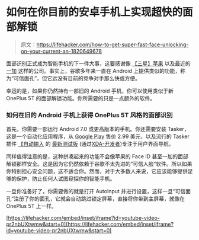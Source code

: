 # 如何在你目前的安卓手机上实现超快的面部解锁

> 原文：<https://lifehacker.com/how-to-get-super-fast-face-unlocking-on-your-current-an-1820649678>

面部识别正式成为智能手机的下一件大事，这要感谢像 [【三星】](https://gizmodo.com/its-alarmingly-easy-to-hack-the-galaxy-s8s-iris-scanner-1795466164)[苹果](https://lifehacker.com/what-you-need-to-know-about-face-id-on-the-iphone-x-1804641406) 以及最近的 [一加](https://lifehacker.com/how-the-oneplus-5t-stacks-up-to-its-smartphone-competit-1820514848) 这样的公司。事实上，谷歌多年来一直在 Android 上提供类似的功能，称为“可信面孔”，但它远没有目前的竞争对手那么快或方便。



幸运的是，如果你仍然持有一部旧的 Android 手机，你可以使用类似于新 OnePlus 5T 的面部解锁功能。你所需要的只是一点额外的软件。

### 如何在旧的 Android 手机上获得 OnePlus 5T 风格的面部识别

首先，你需要一部运行 Android 7.0 或更高版本的手机。你还需要安装 Tasker，这是一个自动化应用程序，从 [Google Play](https://play.google.com/store/apps/details?id=net.dinglisch.android.taskerm&hl=en) 售价 2.99 美元，以及流行的 Tasker 插件 [【自动输入](https://lifehacker.com/autoinput-for-tasker-automates-any-ui-interaction-for-t-1646593876) 的 [最新测试版](https://plus.google.com/u/0/+Jo%C3%A3oDias/posts/bybx567eVzt?cfem=) (通过[XDA-开发者](https://www.xda-developers.com/autoinput-update-mimics-oneplus-5t-face-unlock-android-7/))专注于用户界面导航。

同样值得注意的是，这种拼凑起来的功能不会像苹果的 Face ID 甚至一加的面部解锁那样安全。这是因为它仍然依赖于谷歌不太先进的“可信人脸”软件。所以如果你特别担心安全问题，这不适合你。然而，对于大多数人来说，它应该能够提供足够的保护，防止任何人试图窥探你的智能手机。

一旦你准备好了，你需要做的就是打开 AutoInput 并进行设置，这样一旦“可信面孔”注册了你的面孔，它就会自动跳过锁定屏幕，直接将你带到主屏幕，就像在 OnePlus 5T 上一样。

 [https://lifehacker.com/embed/inset/iframe?id=youtube-video-pr2nbUXtwmw&start=0](https://lifehacker.com/embed/inset/iframe?id=youtube-video-pr2nbUXtwmw&start=0)